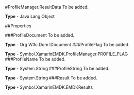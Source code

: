 #ProfileManager.ResultData
To be added.

**Type** - Java.Lang.Object

##Properties

###ProfileDocument
To be added.

**Type** - Org.W3c.Dom.IDocument
###ProfileFlag
To be added.

**Type** - Symbol.XamarinEMDK.ProfileManager.PROFILE_FLAG
###ProfileName
To be added.

**Type** - System.String
###ProfileString
To be added.

**Type** - System.String
###Result
To be added.

**Type** - Symbol.XamarinEMDK.EMDKResults


